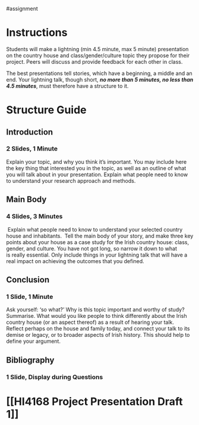 #assignment 
# Instructions 
Students will make a lightning (min 4.5 minute, max 5 minute) presentation on the country house and class/gender/culture topic they propose for their project. Peers will discuss and provide feedback for each other in class. 

The best presentations tell stories, which have a beginning, a middle and an end. Your lightning talk, though short, _**no more than 5 minutes, no less than 4.5 minutes**_, must therefore have a structure to it.
# Structure Guide

## Introduction
### 2 Slides, 1 Minute
Explain your topic, and why you think it’s important. You may include here the key thing that interested you in the topic, as well as an outline of what you will talk about in your presentation. Explain what people need to know to understand your research approach and methods.
## Main Body
### 4 Slides, 3 Minutes
 Explain what people need to know to understand your selected country house and inhabitants.  Tell the main body of your story, and make three key points about your house as a case study for the Irish country house: class, gender, and culture. You have not got long, so narrow it down to what is really essential. Only include things in your lightning talk that will have a real impact on achieving the outcomes that you defined.
## Conclusion
### 1 Slide, 1 Minute
Ask yourself: ‘so what?’ Why is this topic important and worthy of study? Summarise. What would you like people to think differently about the Irish country house (or an aspect thereof) as a result of hearing your talk.  Reflect perhaps on the house and family today, and connect your talk to its demise or legacy, or to broader aspects of Irish history. This should help to define your argument.
## Bibliography
### 1 Slide, Display during Questions

# [[HI4168 Project Presentation Draft 1]] 